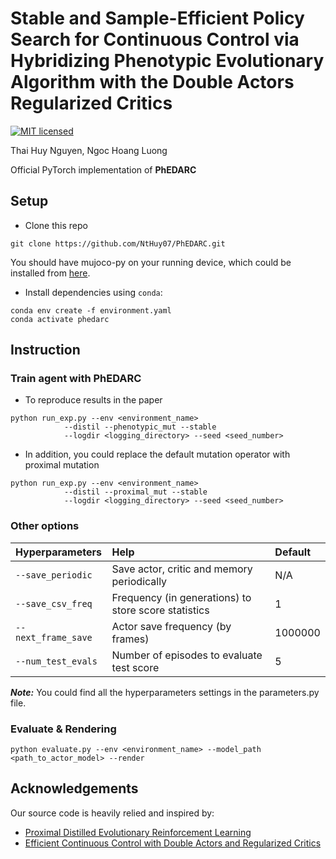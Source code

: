 # Stable and Sample-Efficient Policy Search for Continuous Control via Hybridizing Phenotypic Evolutionary Algorithm with the Double Actors Regularized Critics
[![MIT licensed](https://img.shields.io/badge/license-MIT-brightgreen.svg)](LICENSE.md)

Thai Huy Nguyen, Ngoc Hoang Luong

<!-- In Applied Intelligence 2021. -->
Official PyTorch implementation of **PhEDARC**
## Setup
- Clone this repo
```
git clone https://github.com/NtHuy07/PhEDARC.git
```
You should have mujoco-py on your running device, which could be installed from [here](https://github.com/openai/mujoco-py). 
- Install dependencies using `conda`:
```
conda env create -f environment.yaml
conda activate phedarc
```
## Instruction
### Train agent with PhEDARC
- To reproduce results in the paper
```shell
python run_exp.py --env <environment_name> 
			--distil --phenotypic_mut --stable
			--logdir <logging_directory> --seed <seed_number>
```
- In addition, you could replace the default mutation operator with proximal mutation
```shell
python run_exp.py --env <environment_name>
			--distil --proximal_mut --stable
			--logdir <logging_directory> --seed <seed_number>
```
### Other options
|Hyperparameters          |Help                                                    |Default           |                
|:------------------------|:-------------------------------------------------------|:-----------------|
|`--save_periodic`        |Save actor, critic and memory periodically              |N/A               |
|`--save_csv_freq`        |Frequency (in generations) to store score statistics    |1                 |
|`--next_frame_save`      |Actor save frequency (by frames)                        |1000000           |
|`--num_test_evals`       |Number of episodes to evaluate test score               |5                 |
***Note:*** You could find all the hyperparameters settings in the parameters.py file.
### Evaluate & Rendering
```shell
python evaluate.py --env <environment_name> --model_path <path_to_actor_model> --render 
```
## Acknowledgements
Our source code is heavily relied and inspired by:
- [Proximal Distilled Evolutionary Reinforcement Learning](https://github.com/crisbodnar/pderl)
- [Efficient Continuous Control with Double Actors and Regularized Critics](https://github.com/dmksjfl/DARC)
